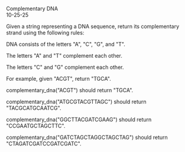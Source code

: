 Complementary DNA              
10-25-25

Given a string representing a DNA sequence, return its complementary strand using the following rules:

DNA consists of the letters "A", "C", "G", and "T".

The letters "A" and "T" complement each other.

The letters "C" and "G" complement each other.

For example, given "ACGT", return "TGCA".


complementary_dna("ACGT") should return "TGCA".

complementary_dna("ATGCGTACGTTAGC") should return "TACGCATGCAATCG".

complementary_dna("GGCTTACGATCGAAG") should return "CCGAATGCTAGCTTC".

complementary_dna("GATCTAGCTAGGCTAGCTAG") should return "CTAGATCGATCCGATCGATC".